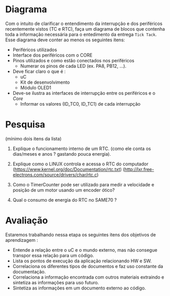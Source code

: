 Diagrama
===========

Com o intuito de clarificar o entendimento da interrupção e dos periféricos recentemente vistos (TC e RTC), faça um diagrama de blocos que contenha toda a informação necessária para o entedimento da entrega `Tick Tack`. Esse diagrama deve conter ao menos os seguintes itens:

- Periféricos utilizados
- Interface dos periféricos com o CORE
- Pinos utilizados e como estão conectados nos periféricos
    - Numerar os pinos de cada LED (ex. PA8, PB12, ...).
- Deve ficar claro o que é :
    - uC
    - Kit de desenvolvimento
    - Módulo OLED1
- Deve-se ilustra as interfaces de interrupção entre os periféricos e o *Core*
    - Informar os valores (ID_TC0, ID_TC1) de cada interrupção 

Pesquisa
===========

(mínimo dois itens da lista)

1. Explique o funcionamento interno de um RTC. (como ele conta os dias/meses e anos ? gastando pouca energia).

2. Explique como o LINUX controla e acessa o RTC do computador (https://www.kernel.org/doc/Documentation/rtc.txt) (http://lxr.free-electrons.com/source/drivers/char/rtc.c)

3. Como o TimerCounter pode ser utilizado para medir a velocidade e posição de um motor usando um encoder ótico?

4. Qual o consumo de energia do RTC no SAME70 ? 

Avaliação
=========

Estaremos trabalhando nessa etapa os seguintes itens dos objetivos de aprendizagem :

- Entende a relação entre o uC e o mundo externo, mas não consegue transpor essa relação para um código.
- Lista os pontos de execução da aplicação relacionando HW e SW.
- Correlaciona os diferentes tipos de documentos e faz uso constante da documentação.
- Correlaciona a informação encontrada com outros materiais extraindo e sintetiza as informações para uso futuro.
- Sintetiza as informações em um documento externo ao código.
